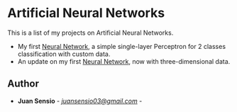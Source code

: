 # Artificial Neural Networks
This is a list of my projects on Artificial Neural Networks.

- My first [Neural Network](https://github.com/JuanSensio/AIprojects/blob/master/ANN/per2d.ipynb), a simple single-layer 
Perceptron for 2 classes classification with custom data.
- An update on my first [Neural Network](https://github.com/JuanSensio/AIprojects/blob/master/ANN/per3d.ipynb), now with three-dimensional data.

## Author

* **Juan Sensio** - *juansensio03@gmail.com* -
